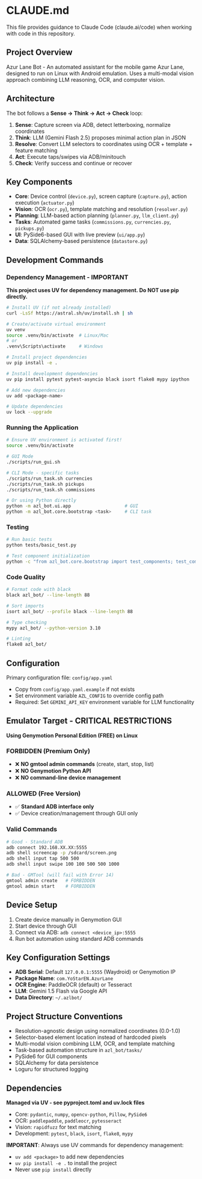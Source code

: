# CLAUDE.md

This file provides guidance to Claude Code (claude.ai/code) when working with code in this repository.

## Project Overview
Azur Lane Bot - An automated assistant for the mobile game Azur Lane, designed to run on Linux with Android emulation. Uses a multi-modal vision approach combining LLM reasoning, OCR, and computer vision.

## Architecture
The bot follows a **Sense → Think → Act → Check** loop:
1. **Sense**: Capture screen via ADB, detect letterboxing, normalize coordinates
2. **Think**: LLM (Gemini Flash 2.5) proposes minimal action plan in JSON
3. **Resolve**: Convert LLM selectors to coordinates using OCR + template + feature matching
4. **Act**: Execute taps/swipes via ADB/minitouch
5. **Check**: Verify success and continue or recover

## Key Components
- **Core**: Device control (`device.py`), screen capture (`capture.py`), action execution (`actuator.py`)
- **Vision**: OCR (`ocr.py`), template matching and resolution (`resolver.py`)
- **Planning**: LLM-based action planning (`planner.py`, `llm_client.py`)
- **Tasks**: Automated game tasks (`commissions.py`, `currencies.py`, `pickups.py`)
- **UI**: PySide6-based GUI with live preview (`ui/app.py`)
- **Data**: SQLAlchemy-based persistence (`datastore.py`)

## Development Commands

### Dependency Management - IMPORTANT
**This project uses UV for dependency management. Do NOT use pip directly.**

```bash
# Install UV (if not already installed)
curl -LsSf https://astral.sh/uv/install.sh | sh

# Create/activate virtual environment
uv venv
source .venv/bin/activate  # Linux/Mac
# or
.venv\Scripts\activate     # Windows

# Install project dependencies
uv pip install -e .

# Install development dependencies
uv pip install pytest pytest-asyncio black isort flake8 mypy ipython

# Add new dependencies
uv add <package-name>

# Update dependencies
uv lock --upgrade
```

### Running the Application
```bash
# Ensure UV environment is activated first!
source .venv/bin/activate

# GUI Mode
./scripts/run_gui.sh

# CLI Mode - specific tasks
./scripts/run_task.sh currencies
./scripts/run_task.sh pickups
./scripts/run_task.sh commissions

# Or using Python directly
python -m azl_bot.ui.app                    # GUI
python -m azl_bot.core.bootstrap <task>     # CLI task
```

### Testing
```bash
# Run basic tests
python tests/basic_test.py

# Test component initialization
python -c "from azl_bot.core.bootstrap import test_components; test_components()"
```

### Code Quality
```bash
# Format code with black
black azl_bot/ --line-length 88

# Sort imports
isort azl_bot/ --profile black --line-length 88

# Type checking
mypy azl_bot/ --python-version 3.10

# Linting
flake8 azl_bot/
```

## Configuration
Primary configuration file: `config/app.yaml`
- Copy from `config/app.yaml.example` if not exists
- Set environment variable `AZL_CONFIG` to override config path
- Required: Set `GEMINI_API_KEY` environment variable for LLM functionality

## Emulator Target - CRITICAL RESTRICTIONS
**Using Genymotion Personal Edition (FREE) on Linux**

### FORBIDDEN (Premium Only)
- ❌ **NO gmtool admin commands** (create, start, stop, list)
- ❌ **NO Genymotion Python API**
- ❌ **NO command-line device management**

### ALLOWED (Free Version)
- ✅ **Standard ADB interface only**
- ✅ Device creation/management through GUI only

### Valid Commands
```bash
# Good - Standard ADB
adb connect 192.168.XX.XX:5555
adb shell screencap -p /sdcard/screen.png
adb shell input tap 500 500
adb shell input swipe 100 100 500 500 1000

# Bad - GMTool (will fail with Error 14)
gmtool admin create   # FORBIDDEN
gmtool admin start    # FORBIDDEN
```

## Device Setup
1. Create device manually in Genymotion GUI
2. Start device through GUI
3. Connect via ADB: `adb connect <device_ip>:5555`
4. Run bot automation using standard ADB commands

## Key Configuration Settings
- **ADB Serial**: Default `127.0.0.1:5555` (Waydroid) or Genymotion IP
- **Package Name**: `com.YoStarEN.AzurLane`
- **OCR Engine**: PaddleOCR (default) or Tesseract
- **LLM**: Gemini 1.5 Flash via Google API
- **Data Directory**: `~/.azlbot/`

## Project Structure Conventions
- Resolution-agnostic design using normalized coordinates (0.0-1.0)
- Selector-based element location instead of hardcoded pixels
- Multi-modal vision combining LLM, OCR, and template matching
- Task-based automation structure in `azl_bot/tasks/`
- PySide6 for GUI components
- SQLAlchemy for data persistence
- Loguru for structured logging

## Dependencies
**Managed via UV - see pyproject.toml and uv.lock files**
- Core: `pydantic`, `numpy`, `opencv-python`, `Pillow`, `PySide6`
- OCR: `paddlepaddle`, `paddleocr`, `pytesseract`
- Vision: `rapidfuzz` for text matching
- Development: `pytest`, `black`, `isort`, `flake8`, `mypy`

**IMPORTANT**: Always use UV commands for dependency management:
- `uv add <package>` to add new dependencies
- `uv pip install -e .` to install the project
- Never use `pip install` directly